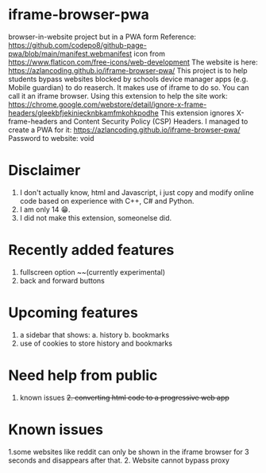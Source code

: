 # iframe-browser-pwa
browser-in-website project but in a PWA form
Reference: https://github.com/codepo8/github-page-pwa/blob/main/manifest.webmanifest
icon from https://www.flaticon.com/free-icons/web-development
The website is here:
https://azlancoding.github.io/iframe-browser-pwa/
This project is to help students bypass websites blocked by schools device manager apps (e.g. Mobile guardian) to do reaserch.
It makes use of iframe to do so. You can call it an iframe browser.
Using this extension to help the site work: https://chrome.google.com/webstore/detail/ignore-x-frame-headers/gleekbfjekiniecknbkamfmkohkpodhe
This extension ignores X-frame-headers and Content Security Policy (CSP) Headers.
I managed to create a PWA for it: https://azlancoding.github.io/iframe-browser-pwa/
Password to website: void
# Disclaimer
1. I don't actually know, html and Javascript, i just copy and modify online code based on experience with C++, C# and Python.
2. I am only 14 😁.
3. I did not make this extension, someonelse did.
# Recently added features
1. fullscreen option ~~(currently experimental)
2. back and forward buttons
# Upcoming features
1. a sidebar that shows:
  a. history
  b. bookmarks
2. use of cookies to store history and bookmarks
# Need help from public
1. known issues
~~2. converting html code to a progressive web app~~
# Known issues
1.some websites like reddit can only be shown in the iframe browser for 3 seconds and disappears after that.
2. Website cannot bypass proxy
